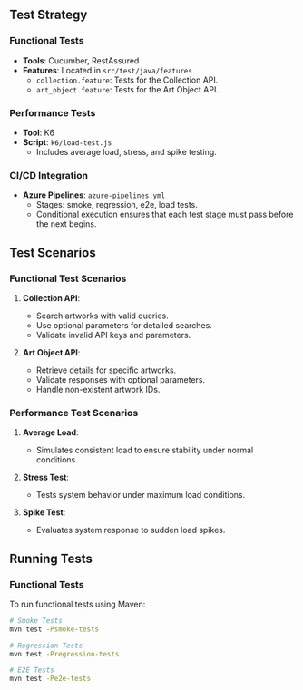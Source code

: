 
## Test Strategy

### Functional Tests

- **Tools**: Cucumber, RestAssured
- **Features**: Located in `src/test/java/features`
    - `collection.feature`: Tests for the Collection API.
    - `art_object.feature`: Tests for the Art Object API.

### Performance Tests

- **Tool**: K6
- **Script**: `k6/load-test.js`
    - Includes average load, stress, and spike testing.

### CI/CD Integration

- **Azure Pipelines**: `azure-pipelines.yml`
    - Stages: smoke, regression, e2e, load tests.
    - Conditional execution ensures that each test stage must pass before the next begins.

## Test Scenarios

### Functional Test Scenarios

1. **Collection API**:
    - Search artworks with valid queries.
    - Use optional parameters for detailed searches.
    - Validate invalid API keys and parameters.

2. **Art Object API**:
    - Retrieve details for specific artworks.
    - Validate responses with optional parameters.
    - Handle non-existent artwork IDs.

### Performance Test Scenarios

1. **Average Load**:
    - Simulates consistent load to ensure stability under normal conditions.

2. **Stress Test**:
    - Tests system behavior under maximum load conditions.

3. **Spike Test**:
    - Evaluates system response to sudden load spikes.

## Running Tests

### Functional Tests

To run functional tests using Maven:

```sh
# Smoke Tests
mvn test -Psmoke-tests

# Regression Tests
mvn test -Pregression-tests

# E2E Tests
mvn test -Pe2e-tests
